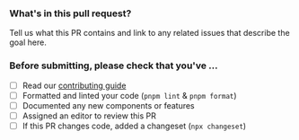### What's in this pull request?

Tell us what this PR contains and link to any related issues that describe the goal here.

### Before submitting, please check that you've ...

- [ ] Read our [contributing guide](https://github.com/reuters-graphics/bluprint_graphics-kit/blob/master/CONTRIBUTING.md)
- [ ] Formatted and linted your code (`pnpm lint` & `pnpm format`)
- [ ] Documented any new components or features
- [ ] Assigned an editor to review this PR
- [ ] If this PR changes code, added a changeset (`npx changeset`)
